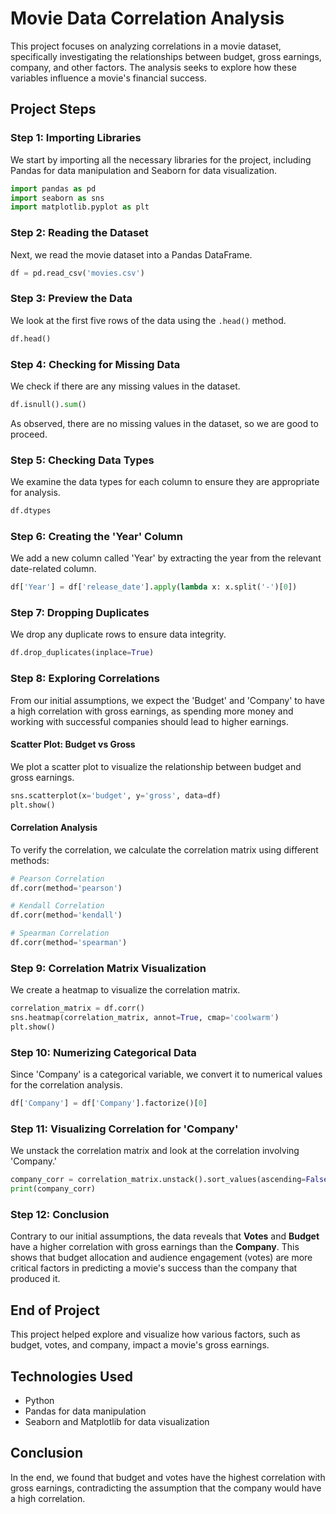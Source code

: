 
# Movie Data Correlation Analysis

This project focuses on analyzing correlations in a movie dataset, specifically investigating the relationships between budget, gross earnings, company, and other factors. The analysis seeks to explore how these variables influence a movie's financial success.

## Project Steps

### Step 1: Importing Libraries
We start by importing all the necessary libraries for the project, including Pandas for data manipulation and Seaborn for data visualization.

```python
import pandas as pd
import seaborn as sns
import matplotlib.pyplot as plt
```
### Step 2: Reading the Dataset
Next, we read the movie dataset into a Pandas DataFrame.

```python
df = pd.read_csv('movies.csv')
```

### Step 3: Preview the Data
We look at the first five rows of the data using the `.head()` method.

```python
df.head()
```

### Step 4: Checking for Missing Data
We check if there are any missing values in the dataset.

```python
df.isnull().sum()
```

As observed, there are no missing values in the dataset, so we are good to proceed.

### Step 5: Checking Data Types
We examine the data types for each column to ensure they are appropriate for analysis.

```python
df.dtypes
```

### Step 6: Creating the 'Year' Column
We add a new column called 'Year' by extracting the year from the relevant date-related column.

```python
df['Year'] = df['release_date'].apply(lambda x: x.split('-')[0])
```

### Step 7: Dropping Duplicates
We drop any duplicate rows to ensure data integrity.

```python
df.drop_duplicates(inplace=True)
```

### Step 8: Exploring Correlations
From our initial assumptions, we expect the 'Budget' and 'Company' to have a high correlation with gross earnings, as spending more money and working with successful companies should lead to higher earnings.

#### Scatter Plot: Budget vs Gross
We plot a scatter plot to visualize the relationship between budget and gross earnings.

```python
sns.scatterplot(x='budget', y='gross', data=df)
plt.show()
```

#### Correlation Analysis
To verify the correlation, we calculate the correlation matrix using different methods:

```python
# Pearson Correlation
df.corr(method='pearson')

# Kendall Correlation
df.corr(method='kendall')

# Spearman Correlation
df.corr(method='spearman')
```

### Step 9: Correlation Matrix Visualization
We create a heatmap to visualize the correlation matrix.

```python
correlation_matrix = df.corr()
sns.heatmap(correlation_matrix, annot=True, cmap='coolwarm')
plt.show()
```

### Step 10: Numerizing Categorical Data
Since 'Company' is a categorical variable, we convert it to numerical values for the correlation analysis.

```python
df['Company'] = df['Company'].factorize()[0]
```

### Step 11: Visualizing Correlation for 'Company'
We unstack the correlation matrix and look at the correlation involving 'Company.'

```python
company_corr = correlation_matrix.unstack().sort_values(ascending=False)
print(company_corr)
```

### Step 12: Conclusion
Contrary to our initial assumptions, the data reveals that **Votes** and **Budget** have a higher correlation with gross earnings than the **Company**. This shows that budget allocation and audience engagement (votes) are more critical factors in predicting a movie's success than the company that produced it.

## End of Project
This project helped explore and visualize how various factors, such as budget, votes, and company, impact a movie's gross earnings.

## Technologies Used
- Python
- Pandas for data manipulation
- Seaborn and Matplotlib for data visualization

## Conclusion
In the end, we found that budget and votes have the highest correlation with gross earnings, contradicting the assumption that the company would have a high correlation.

